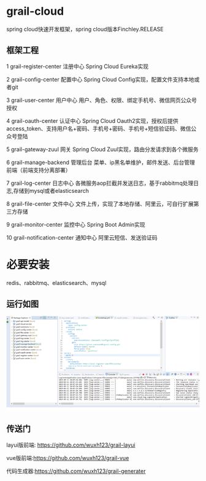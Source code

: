 # grail-cloud
spring cloud快速开发框架，spring cloud版本Finchley.RELEASE

## 框架工程
1 	grail-register-center 	注册中心 	Spring Cloud Eureka实现

2 	grail-config-center 	配置中心 	Spring Cloud Config实现，配置文件支持本地或者git

3 	grail-user-center 	    用户中心 	用户、角色、权限、绑定手机号、微信网页公众号授权

4 	grail-oauth-center 	    认证中心 	Spring Cloud Oauth2实现，授权后提供access_token、支持用户名+密码、手机号+密码、手机号+短信验证码、微信公众号登陆

5 	grail-gateway-zuul 	    网关 	    Spring Cloud Zuul实现，路由分发请求到各个微服务

6 	grail-manage-backend 	管理后台 	菜单、ip黑名单维护，邮件发送、后台管理前端（前端支持分离部署）

7 	grail-log-center 	    日志中心 	各微服务aop拦截并发送日志，基于rabbitmq处理日志,存储到mysql或者elasticsearch

8 	grail-file-center 	    文件中心 	文件上传，实现了本地存储、阿里云，可自行扩展第三方存储

9 	grail-monitor-center 	监控中心 	Spring Boot Admin实现

10 	grail-notification-center 	通知中心 	阿里云短信、发送验证码     

# 必要安装
redis、rabbitmq、elasticsearch、mysql

## 运行如图
 ![img](https://github.com/wuxh123/grail-cloud/blob/master/img/projects.png)
## 传送门
layui版前端: https://github.com/wuxh123/grail-layui

vue版前端:https://github.com/wuxh123/grail-vue

代码生成器:https://github.com/wuxh123/grail-generater
